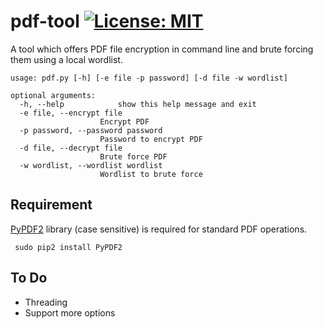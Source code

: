 # pdf-tool [![License: MIT](https://img.shields.io/badge/License-MIT-blue.svg)](https://opensource.org/licenses/MIT)
A tool which offers PDF file encryption in command line and brute forcing them using a local wordlist.

    usage: pdf.py [-h] [-e file -p password] [-d file -w wordlist]

    optional arguments:
      -h, --help            show this help message and exit
      -e file, --encrypt file
                        Encrypt PDF
      -p password, --password password
                        Password to encrypt PDF
      -d file, --decrypt file
                        Brute force PDF
      -w wordlist, --wordlist wordlist
                        Wordlist to brute force  
                        
 ## Requirement
 [PyPDF2](https://pythonhosted.org/PyPDF2/) library (case sensitive) is required for standard PDF operations.
 
     sudo pip2 install PyPDF2
 ## To Do
 - Threading
 - Support more options
